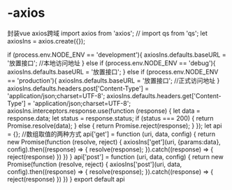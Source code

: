 # -axios
封装vue axios跨域
import axios from 'axios';
// import qs from 'qs';
let axiosIns = axios.create({});

if (process.env.NODE_ENV == 'development'){
  axiosIns.defaults.baseURL = '放置接口'; //本地访问地址
} else if (process.env.NODE_ENV == 'debug'){
  axiosIns.defaults.baseURL = '放置接口';
} else if (process.env.NODE_ENV == 'production'){
  axiosIns.defaults.baseURL = '放置接口'; //正式访问地址
}
axiosIns.defaults.headers.post['Content-Type'] = 'application/json;charset=UTF-8';
axiosIns.defaults.headers.get['Content-Type'] = 'application/json;charset=UTF-8';
axiosIns.interceptors.response.use(function (response) {
  let data = response.data;
  let status = response.status;
  if (status === 200) {
    return Promise.resolve(data);
  } else {
    return Promise.reject(response);
  }
});
let api = {};
  //数组取值的两种方式
  api['get'] = function (uri, data, config) {
    return new Promise(function (resolve, reject) {
      axiosIns['get'](uri, {params:data}, config).then((response) => {
        resolve(response);
      }).catch((response) => {
        reject(response)
      })
    })
  }
  api['post'] = function (uri, data, config) {
    return new Promise(function (resolve, reject) {
      axiosIns['post'](uri, data, config).then((response) => {
        resolve(response);
      }).catch((response) => {
        reject(response)
      })
    })
  }
export default api
